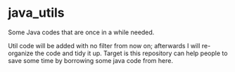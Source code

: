 java_utils
==========

Some Java codes that are once in a while needed. 

Util code will be added with no filter from now on; afterwards I will re-organize the code and tidy it up.
Target is this repository can help people to save some time by borrowing some java code from here.
